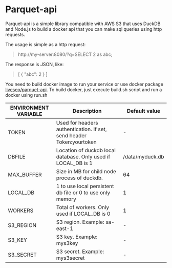 # Parquet-api

Parquet-api is a simple library compatible with AWS S3 that uses DuckDB and Node.js to build a docker api that you can make sql queries using http requests.

The usage is simple as a http request:
> http://my-server:8080/?q=SELECT 2 as abc;

The response is JSON, like:
> [ { "abc": 2 } ]

You need to build docker image to run your service or use docker package [liveseo/parquet-api](https://hub.docker.com/r/liveseo/parquet-api). 
To build docker, just execute build.sh script and run a docker using run.sh

| ENVIRONMENT VARIABLE | Description | Default value |
| -------------------- | ----------- | ------------- |
| TOKEN | Used for headers authentication. If set, send header Token:yourtoken | - |
| DBFILE | Location of duckdb local database. Only used if LOCAL_DB is 1 | /data/myduck.db |
| MAX_BUFFER | Size in MB for child node process of duckdb. | 64 |
| LOCAL_DB | 1 to use local persistent db file or 0 to use only memory | 1 |
| WORKERS | Total of workers. Only used if LOCAL_DB is 0 | 1 |
| S3_REGION | S3 region. Example: sa-east-1 | - |
| S3_KEY | S3 key. Example: mys3key | - |
| S3_SECRET | S3 secret. Example: mys3secret | - |
